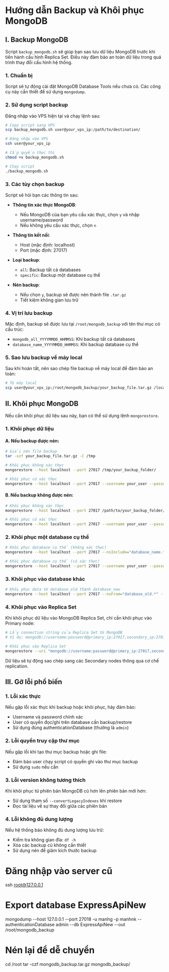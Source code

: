 # Hướng dẫn Backup và Khôi phục MongoDB

## I. Backup MongoDB

Script `backup_mongodb.sh` sẽ giúp bạn sao lưu dữ liệu MongoDB trước khi tiến hành cấu hình Replica Set. Điều này đảm bảo an toàn dữ liệu trong quá trình thay đổi cấu hình hệ thống.

### 1. Chuẩn bị

Script sẽ tự động cài đặt MongoDB Database Tools nếu chưa có. Các công cụ này cần thiết để sử dụng `mongodump`.

### 2. Sử dụng script backup

Đăng nhập vào VPS hiện tại và chạy lệnh sau:

```bash
# Copy script sang VPS
scp backup_mongodb.sh user@your_vps_ip:/path/to/destination/

# Đăng nhập vào VPS
ssh user@your_vps_ip

# Cấp quyền thực thi
chmod +x backup_mongodb.sh

# Chạy script
./backup_mongodb.sh
```

### 3. Các tùy chọn backup

Script sẽ hỏi bạn các thông tin sau:

- **Thông tin xác thực MongoDB**: 
  - Nếu MongoDB của bạn yêu cầu xác thực, chọn `y` và nhập username/password
  - Nếu không yêu cầu xác thực, chọn `n`

- **Thông tin kết nối**:
  - Host (mặc định: localhost)
  - Port (mặc định: 27017)

- **Loại backup**:
  - `all`: Backup tất cả databases
  - `specific`: Backup một database cụ thể

- **Nén backup**:
  - Nếu chọn `y`, backup sẽ được nén thành file `.tar.gz`
  - Tiết kiệm không gian lưu trữ

### 4. Vị trí lưu backup

Mặc định, backup sẽ được lưu tại `/root/mongodb_backup` với tên thư mục có cấu trúc:
- `mongodb_all_YYYYMMDD_HHMMSS`: Khi backup tất cả databases
- `database_name_YYYYMMDD_HHMMSS`: Khi backup database cụ thể

### 5. Sao lưu backup về máy local

Sau khi hoàn tất, nên sao chép file backup về máy local để đảm bảo an toàn:

```bash
# Từ máy local
scp user@your_vps_ip:/root/mongodb_backup/your_backup_file.tar.gz /local/path/
```

## II. Khôi phục MongoDB

Nếu cần khôi phục dữ liệu sau này, bạn có thể sử dụng lệnh `mongorestore`.

### 1. Khôi phục dữ liệu

#### A. Nếu backup được nén:

```bash
# Giải nén file backup
tar -xzf your_backup_file.tar.gz -C /tmp

# Khôi phục không xác thực
mongorestore --host localhost --port 27017 /tmp/your_backup_folder/

# Khôi phục có xác thực
mongorestore --host localhost --port 27017 --username your_user --password your_password --authenticationDatabase admin /tmp/your_backup_folder/
```

#### B. Nếu backup không được nén:

```bash
# Khôi phục không xác thực
mongorestore --host localhost --port 27017 /path/to/your_backup_folder/

# Khôi phục có xác thực
mongorestore --host localhost --port 27017 --username your_user --password your_password --authenticationDatabase admin /path/to/your_backup_folder/
```

### 2. Khôi phục một database cụ thể

```bash
# Khôi phục database cụ thể (không xác thực)
mongorestore --host localhost --port 27017 --nsInclude="database_name.*" /path/to/your_backup_folder/

# Khôi phục database cụ thể (có xác thực)
mongorestore --host localhost --port 27017 --username your_user --password your_password --authenticationDatabase admin --nsInclude="database_name.*" /path/to/your_backup_folder/
```

### 3. Khôi phục vào database khác

```bash
# Khôi phục data từ database_old thành database_new
mongorestore --host localhost --port 27017 --nsFrom="database_old.*" --nsTo="database_new.*" /path/to/your_backup_folder/
```

### 4. Khôi phục vào Replica Set

Khi khôi phục dữ liệu vào MongoDB Replica Set, chỉ cần khôi phục vào Primary node:

```bash
# Lấy connection string của Replica Set từ MongoDB
# Ví dụ: mongodb://username:password@primary_ip:27017,secondary_ip:27017/admin?replicaSet=rs0

# Khôi phục vào Replica Set
mongorestore --uri "mongodb://username:password@primary_ip:27017,secondary_ip:27017/admin?replicaSet=rs0" /path/to/your_backup_folder/
```

Dữ liệu sẽ tự động sao chép sang các Secondary nodes thông qua cơ chế replication.

## III. Gỡ lỗi phổ biến

### 1. Lỗi xác thực

Nếu gặp lỗi xác thực khi backup hoặc khôi phục, hãy đảm bảo:
- Username và password chính xác
- User có quyền đọc/ghi trên database cần backup/restore
- Sử dụng đúng authenticationDatabase (thường là `admin`)

### 2. Lỗi quyền truy cập thư mục

Nếu gặp lỗi khi tạo thư mục backup hoặc ghi file:
- Đảm bảo user chạy script có quyền ghi vào thư mục backup
- Sử dụng `sudo` nếu cần

### 3. Lỗi version không tương thích

Khi khôi phục từ phiên bản MongoDB cũ hơn lên phiên bản mới hơn:
- Sử dụng tham số `--convertLegacyIndexes` khi restore
- Đọc tài liệu về sự thay đổi giữa các phiên bản

### 4. Lỗi không đủ dung lượng

Nếu hệ thống báo không đủ dung lượng lưu trữ:
- Kiểm tra không gian đĩa: `df -h`
- Xóa các backup cũ không cần thiết
- Sử dụng nén để giảm kích thước backup 

# Đăng nhập vào server cũ
ssh root@127.0.0.1

# Export database ExpressApiNew
mongodump --host 127.0.0.1 --port 27018 -u manhg -p manhnk --authenticationDatabase admin --db ExpressApiNew --out /root/mongodb_backup

# Nén lại để dễ chuyển
cd /root
tar -czf mongodb_backup.tar.gz mongodb_backup/ 